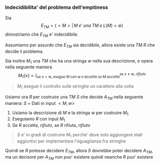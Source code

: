 ### Indecidibilita' del problema dell'emptiness
Sia 
$$E_{TM}=\{<M>|\,M\;e'\;una\;TM\;e\;L(M)=\emptyset\}$$
dimostriamo che $E_{TM}$ e' indecidibile.

Assumiamo per assurdo che $E_{TM}$ sia decidibile, allora esiste una *TM* $R$ che decide il problema.

Sia inoltre $M_1$ una *TM* che ha una stringa $w$ nella sua descrizione, e opera nella seguente maniera
$$M_1\{x\}=\Big\{^{se\;x\ne w,\;rifiuto}_{se\;x=w,eseguo\;M\;con\;w\;e\;accetto\;se\;M\;accetta}$$
> $M_1$ esegue il controllo sulle stringhe un carattere alla volta

Usiamo ora $R$ per costruire una *TM* $S$ che decide $A_{TM}$ nella seguente maniera:
$S$ = Dati in input $<M,w>$
1. Usiamo la descrizione di $M$ e la stringa $w$ per costruire $M_1$
2. Eseguiamo $R$ con input $M_1$
3. Se $R$ accetta, $rifiuto$, se $R$ rifiuta, $rifiuto$

> $S$ e' in gradi di costruire $M_1$ perche' deve solo aggiungere stati aggiuntivi per implementare l'eguaglianza fra stringhe

Quindi se $R$ potesse decidere $E_{TM}$, allora $S$ dovrebbe poter decidere $A_{TM}$, ma un decisore per $A_{TM}$ non puo' esistere quindi neanche $R$ puo' esistere